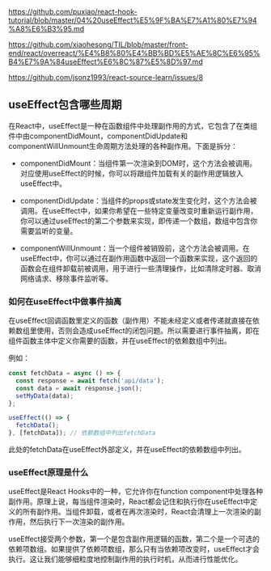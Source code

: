 https://github.com/puxiao/react-hook-tutorial/blob/master/04%20useEffect%E5%9F%BA%E7%A1%80%E7%94%A8%E6%B3%95.md

https://github.com/xiaohesong/TIL/blob/master/front-end/react/overreact/%E4%B8%80%E4%BB%BD%E5%AE%8C%E6%95%B4%E7%9A%84useEffect%E6%8C%87%E5%8D%97.md

https://github.com/jsonz1993/react-source-learn/issues/8

## useEffect包含哪些周期

在React中，useEffect是一种在函数组件中处理副作用的方式，它包含了在类组件中由componentDidMount，componentDidUpdate和componentWillUnmount生命周期方法处理的各种副作用。下面是拆分：

- componentDidMount：当组件第一次渲染到DOM时，这个方法会被调用。对应使用useEffect的时候，你可以将跟组件加载有关的副作用逻辑放入useEffect中。

- componentDidUpdate：当组件的props或state发生变化时，这个方法会被调用。在useEffect中，如果你希望在一些特定变量改变时重新运行副作用，你可以通过useEffect的第二个参数来实现，即传递一个数组，数组中包含你需要监听的变量。

- componentWillUnmount：当一个组件被销毁前，这个方法会被调用。在useEffect中，你可以通过在副作用函数中返回一个函数来实现，这个返回的函数会在组件卸载前被调用，用于进行一些清理操作，比如清除定时器、取消网络请求、移除事件监听等。

### 如何在useEffect中做事件抽离

在useEffect回调函数里定义的函数（副作用）不能未经定义或者传递就直接在依赖数组里使用，否则会造成useEffect的闭包问题。所以需要进行事件抽离，即在组件函数主体中定义你需要的函数，并在useEffect的依赖数组中列出。

例如：

```jsx
const fetchData = async () => {
  const response = await fetch('api/data');
  const data = await response.json();
  setMyData(data);
};

useEffect(() => {
  fetchData();
}, [fetchData]); // 依赖数组中列出fetchData
```

此处的fetchData在useEffect外部定义，并在useEffect的依赖数组中列出。

### useEffect原理是什么

useEffect是React Hooks中的一种，它允许你在function component中处理各种副作用。原理上说，每当组件渲染时，React都会记住和执行你在useEffect中定义的所有副作用。当组件卸载，或者在再次渲染时，React会清理上一次渲染的副作用，然后执行下一次渲染的副作用。

useEffect接受两个参数，第一个是包含副作用逻辑的函数，第二个是一个可选的依赖项数组。如果提供了依赖项数组，那么只有当依赖项改变时，useEffect才会执行。这让我们能够细粒度地控制副作用的执行时机，从而进行性能优化。